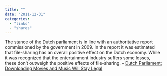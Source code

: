 ```yaml
---
title: ""
date: "2011-12-31"
categories: 
  - "links"
  - "shares"
---
```


The stance of the Dutch parliament is in line with an authoritative report commissioned by the government in 2009. In the report it was estimated that file-sharing has an overall positive effect on the Dutch economy. While it was recognized that the entertainment industry suffers some losses, these don’t outweigh the positive effects of file-sharing. – [Dutch Parliament: Downloading Movies and Music Will Stay Legal](http://torrentfreak.com/dutch-parliament-downloading-movies-and-music-will-stay-legal-111224/)

